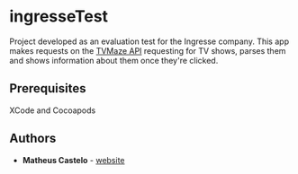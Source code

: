 # ingresseTest
Project developed as an evaluation test for the Ingresse company.
This app makes requests on the [TVMaze API](http://www.tvmaze.com/api) requesting for TV shows, parses them and shows information about them once they're clicked.

## Prerequisites

XCode and Cocoapods 

## Authors

* **Matheus Castelo** - [website](https://mattcbr.github.io)